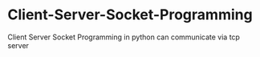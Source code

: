 # Client-Server-Socket-Programming
Client Server Socket Programming in python can communicate via tcp server
